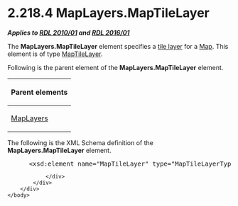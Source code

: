 <html dir="LTR" xmlns:mshelp="http://msdn.microsoft.com/mshelp" xmlns:ddue="http://ddue.schemas.microsoft.com/authoring/2003/5" xmlns:xlink="http://www.w3.org/1999/xlink" xmlns:tool="http://www.microsoft.com/tooltip">
    <head>
        <meta http-equiv="Content-Type" content="text/html; CHARSET=utf-8"></meta>
        <meta name="save" content="history"></meta>
        <title>2.218.4 MapLayers.MapTileLayer</title>
        <xml>
            <mshelp:toctitle title="2.218.4 MapLayers.MapTileLayer"></mshelp:toctitle>
            <mshelp:rltitle title="[MS-RDL]: MapLayers.MapTileLayer"></mshelp:rltitle>
            <mshelp:keyword index="A" term="07087980-11e2-4319-94f9-1315530191dc"></mshelp:keyword>
            <mshelp:attr name="DCSext.ContentType" value="open specification"></mshelp:attr>
            <mshelp:attr name="AssetID" value="07087980-11e2-4319-94f9-1315530191dc"></mshelp:attr>
            <mshelp:attr name="TopicType" value="kbRef"></mshelp:attr>
            <mshelp:attr name="DCSext.Title" value="[MS-RDL]: MapLayers.MapTileLayer" />
        </xml>
    </head>
    <body>
        <div id="header">
            <h1 class="heading">2.218.4 MapLayers.MapTileLayer</h1>
        </div>
        <div id="mainSection">
            <div id="mainBody">
                <div id="allHistory" class="saveHistory"></div>
                <div id="sectionSection0" class="section" name="collapseableSection">
                    

<p><b><i>Applies to </i></b><a href="3428e690-a348-4ec7-8a6a-8efb42d2cdee.md"><b><i>RDL 2010/01</i></b></a><b><i>
and </i></b><a href="52ce3983-2bfc-4e72-9359-42aaf5fe4509.md"><b><i>RDL 2016/01</i></b></a></p>

<p>The <b>MapLayers.MapTileLayer</b> element specifies a <a href="b2482b3f-74ab-4ca8-a9e5-c07955011743.md#gt_c401b81f-dc10-4ccf-a39f-7b9e4b4a8a55">tile layer</a> for a <a href="fd166dd8-6772-4507-b3f6-50a2b7cfd6ac.md">Map</a>. This element is of
type <a href="32cf17dc-a986-43fd-b7ce-8cb2429e565f.md">MapTileLayer</a>.</p>

<p>Following is the parent element of the <b>MapLayers.MapTileLayer</b>
element.</p>

<table>
 <thead>
  <tr>
   <th>
   <p>Parent elements</p>
   </th>
  </tr>
 </thead>
 <tr>
  <td>
  <p><a href="6e3c29b0-8940-48ac-a950-d3db026f8e08.md">MapLayers</a></p>
  </td>
 </tr>
</table>

<p>The following is the XML Schema definition of the <b>MapLayers.MapTileLayer</b>
element.           </p>

<dl>
<dd>
<div><pre> &lt;xsd:element name=&quot;MapTileLayer&quot; type=&quot;MapTileLayerType&quot; /&gt;
</pre></div>
</dd></dl>


                </div>
            </div>
        </div>
    </body>
</html>